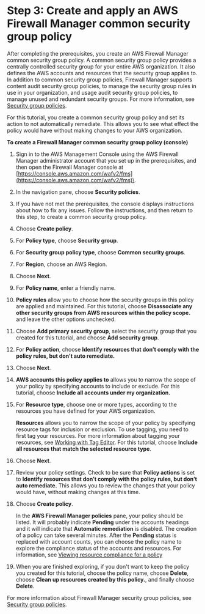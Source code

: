 # Step 3: Create and apply an AWS Firewall Manager common security group policy<a name="get-started-fms-sg-create-security-policy"></a>

After completing the prerequisites, you create an AWS Firewall Manager common security group policy\. A common security group policy provides a centrally controlled security group for your entire AWS organization\. It also defines the AWS accounts and resources that the security group applies to\. In addition to common security group policies, Firewall Manager supports content audit security group policies, to manage the security group rules in use in your organization, and usage audit security group policies, to manage unused and redundant security groups\. For more information, see [Security group policies](security-group-policies.md)\.

For this tutorial, you create a common security group policy and set its action to not automatically remediate\. This allows you to see what effect the policy would have without making changes to your AWS organization\.<a name="get-started-fms-sg-create-security-policy-procedure"></a>

**To create a Firewall Manager common security group policy \(console\)**

1. Sign in to the AWS Management Console using the AWS Firewall Manager administrator account that you set up in the prerequisites, and then open the Firewall Manager console at [https://console.aws.amazon.com/wafv2/fms](https://console.aws.amazon.com/wafv2/fms)\. 

1. In the navigation pane, choose **Security policies**\. 

1. If you have not met the prerequisites, the console displays instructions about how to fix any issues\. Follow the instructions, and then return to this step, to create a common security group policy\. 

1. Choose **Create policy**\.

1. For **Policy type**, choose **Security group**\. 

1. For **Security group policy type**, choose **Common security groups**\.

1. For **Region**, choose an AWS Region\. 

1. Choose **Next**\.

1. For **Policy name**, enter a friendly name\. 

1. **Policy rules** allow you to choose how the security groups in this policy are applied and maintained\. For this tutorial, choose **Disassociate any other security groups from AWS resources within the policy scope\.** and leave the other options unchecked\. 

1. Choose **Add primary security group**, select the security group that you created for this tutorial, and choose **Add security group**\.

1. For **Policy action**, choose **Identify resources that don’t comply with the policy rules, but don’t auto remediate\.** 

1. Choose **Next**\.

1. **AWS accounts this policy applies to** allows you to narrow the scope of your policy by specifying accounts to include or exclude\. For this tutorial, choose **Include all accounts under my organization\.** 

1. For **Resource type**, choose one or more types, according to the resources you have defined for your AWS organization\. 

   **Resources** allows you to narrow the scope of your policy by specifying resource tags for inclusion or exclusion\. To use tagging, you need to first tag your resources\. For more information about tagging your resources, see [Working with Tag Editor](https://docs.aws.amazon.com/awsconsolehelpdocs/latest/gsg/tag-editor.html)\. For this tutorial, choose **Include all resources that match the selected resource type**\. 

1. Choose **Next**\.

1. Review your policy settings\. Check to be sure that **Policy actions** is set to **Identify resources that don’t comply with the policy rules, but don’t auto remediate\.** This allows you to review the changes that your policy would have, without making changes at this time\.

1. Choose **Create policy**\.

   In the **AWS Firewall Manager policies** pane, your policy should be listed\. It will probably indicate **Pending** under the accounts headings and it will indicate that **Automatic remediation** is disabled\. The creation of a policy can take several minutes\. After the **Pending** status is replaced with account counts, you can choose the policy name to explore the compliance status of the accounts and resources\. For information, see [Viewing resource compliance for a policy](fms-compliance.md)

1. When you are finished exploring, if you don't want to keep the policy you created for this tutorial, choose the policy name, choose **Delete**, choose **Clean up resources created by this policy\.**, and finally choose **Delete**\. 

For more information about Firewall Manager security group policies, see [Security group policies](security-group-policies.md)\.
